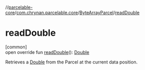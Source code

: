 //[parcelable-core](../../../index.md)/[com.chrynan.parcelable.core](../index.md)/[ByteArrayParcel](index.md)/[readDouble](read-double.md)

# readDouble

[common]\
open override fun [readDouble](read-double.md)(): [Double](https://kotlinlang.org/api/latest/jvm/stdlib/kotlin/-double/index.html)

Retrieves a [Double](https://kotlinlang.org/api/latest/jvm/stdlib/kotlin/-double/index.html) from the Parcel at the current data position.
